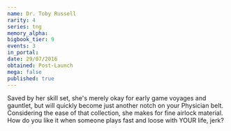 ```yaml
---
name: Dr. Toby Russell
rarity: 4
series: tng
memory_alpha:
bigbook_tier: 9
events: 3
in_portal:
date: 29/07/2016
obtained: Post-Launch
mega: false
published: true
---
```


Saved by her skill set, she's merely okay for early game voyages and gauntlet, but will quickly become just another notch on your Physician belt. Considering the ease of that collection, she makes for fine airlock material. How do you like it when someone plays fast and loose with YOUR life, jerk?
